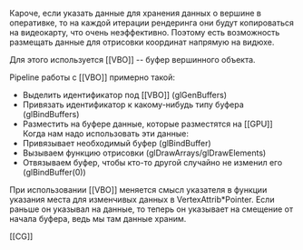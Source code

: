 Кароче, если указать данные для хранения данных о вершине в оперативке, то на каждой итерации рендеринга они будут копироваться на видеокарту, что очень неэффективно. Поэтому есть возможность размещать данные для отрисовки координат напрямую на видюхе.

Для этого используется [[VBO]] -- буфер вершинного объекта. 

Pipeline работы с [[VBO]] примерно такой:
- Выделить идентификатор под [[VBO]] (glGenBuffers)
- Привязать идентификатор к какому-нибудь типу буфера (glBindBuffers)
- Разместить на буфере данные, которые разместятся на [[GPU]]
Когда нам надо использовать эти данные:
- Привязывает необходимый буфер (glBindBuffer)
- Вызываем функцию отрисовки (glDrawArrays/glDrawElements)
- Отвязываем буфер, чтобы кто-то другой случайно не изменил его (glBindBuffer(0))

При использовании [[VBO]] меняется смысл указателя в функции указания места для изменчивых данных в VertexAttrib*Pointer. Если раньше он указывал на данные, то теперь он указывает на смещение от начала буфера, ведь мы там данные храним.

[[CG]]